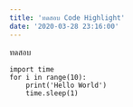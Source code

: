 ```yaml
---
title: 'ทดสอบ Code Highlight'
date: '2020-03-28 23:16:00'
---
```


ทดสอบ  
  

```
import time  
for i in range(10):  
    print('Hello World')  
    time.sleep(1)  

```
